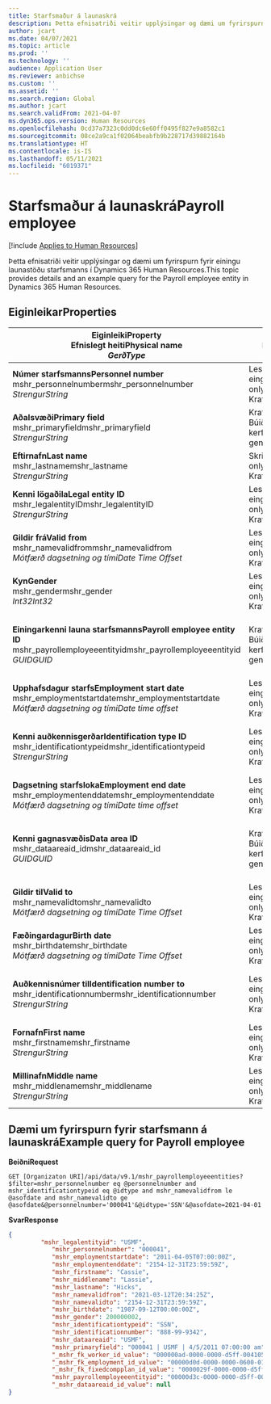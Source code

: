 ```yaml
---
title: Starfsmaður á launaskrá
description: Þetta efnisatriði veitir upplýsingar og dæmi um fyrirspurn fyrir einingu launastöðu starfsmanns í Dynamics 365 Human Resources.
author: jcart
ms.date: 04/07/2021
ms.topic: article
ms.prod: ''
ms.technology: ''
audience: Application User
ms.reviewer: anbichse
ms.custom: ''
ms.assetid: ''
ms.search.region: Global
ms.author: jcart
ms.search.validFrom: 2021-04-07
ms.dyn365.ops.version: Human Resources
ms.openlocfilehash: 0cd37a7323c0dd0dc6e60ff0495f827e9a8582c1
ms.sourcegitcommit: 08ce2a9ca1f02064beabfb9b228717d39882164b
ms.translationtype: HT
ms.contentlocale: is-IS
ms.lasthandoff: 05/11/2021
ms.locfileid: "6019371"
---
```

# <a name="payroll-employee"></a><span data-ttu-id="636d8-103">Starfsmaður á launaskrá</span><span class="sxs-lookup"><span data-stu-id="636d8-103">Payroll employee</span></span>

[!include [Applies to Human Resources](../includes/applies-to-hr.md)]

<span data-ttu-id="636d8-104">Þetta efnisatriði veitir upplýsingar og dæmi um fyrirspurn fyrir einingu launastöðu starfsmanns í Dynamics 365 Human Resources.</span><span class="sxs-lookup"><span data-stu-id="636d8-104">This topic provides details and an example query for the Payroll employee entity in Dynamics 365 Human Resources.</span></span>

## <a name="properties"></a><span data-ttu-id="636d8-105">Eiginleikar</span><span class="sxs-lookup"><span data-stu-id="636d8-105">Properties</span></span>

| <span data-ttu-id="636d8-106">Eiginleiki</span><span class="sxs-lookup"><span data-stu-id="636d8-106">Property</span></span><br><span data-ttu-id="636d8-107">**Efnislegt heiti**</span><span class="sxs-lookup"><span data-stu-id="636d8-107">**Physical name**</span></span><br><span data-ttu-id="636d8-108">**_Gerð_**</span><span class="sxs-lookup"><span data-stu-id="636d8-108">**_Type_**</span></span> | <span data-ttu-id="636d8-109">Nota</span><span class="sxs-lookup"><span data-stu-id="636d8-109">Use</span></span> | <span data-ttu-id="636d8-110">lýsing</span><span class="sxs-lookup"><span data-stu-id="636d8-110">Description</span></span> |
| --- | --- | --- |
| <span data-ttu-id="636d8-111">**Númer starfsmanns**</span><span class="sxs-lookup"><span data-stu-id="636d8-111">**Personnel number**</span></span><br><span data-ttu-id="636d8-112">mshr_personnelnumber</span><span class="sxs-lookup"><span data-stu-id="636d8-112">mshr_personnelnumber</span></span><br><span data-ttu-id="636d8-113">*Strengur*</span><span class="sxs-lookup"><span data-stu-id="636d8-113">*String*</span></span> | <span data-ttu-id="636d8-114">Lesa eingöngu</span><span class="sxs-lookup"><span data-stu-id="636d8-114">Read-only</span></span><br><span data-ttu-id="636d8-115">Krafa</span><span class="sxs-lookup"><span data-stu-id="636d8-115">Required</span></span> | <span data-ttu-id="636d8-116">Einkvæmt númer starfsmanns.</span><span class="sxs-lookup"><span data-stu-id="636d8-116">The employee's unique personnel number.</span></span> |
| <span data-ttu-id="636d8-117">**Aðalsvæði**</span><span class="sxs-lookup"><span data-stu-id="636d8-117">**Primary field**</span></span><br><span data-ttu-id="636d8-118">mshr_primaryfield</span><span class="sxs-lookup"><span data-stu-id="636d8-118">mshr_primaryfield</span></span><br><span data-ttu-id="636d8-119">*Strengur*</span><span class="sxs-lookup"><span data-stu-id="636d8-119">*String*</span></span> | <span data-ttu-id="636d8-120">Krafa</span><span class="sxs-lookup"><span data-stu-id="636d8-120">Required</span></span><br><span data-ttu-id="636d8-121">Búið til af kerfi</span><span class="sxs-lookup"><span data-stu-id="636d8-121">System generated</span></span> |  |
| <span data-ttu-id="636d8-122">**Eftirnafn**</span><span class="sxs-lookup"><span data-stu-id="636d8-122">**Last name**</span></span><br><span data-ttu-id="636d8-123">mshr_lastname</span><span class="sxs-lookup"><span data-stu-id="636d8-123">mshr_lastname</span></span><br><span data-ttu-id="636d8-124">*Strengur*</span><span class="sxs-lookup"><span data-stu-id="636d8-124">*String*</span></span> | <span data-ttu-id="636d8-125">Skrifvarið</span><span class="sxs-lookup"><span data-stu-id="636d8-125">Read only</span></span><br><span data-ttu-id="636d8-126">Krafa</span><span class="sxs-lookup"><span data-stu-id="636d8-126">Required</span></span> | <span data-ttu-id="636d8-127">Eftirnafn starfsmanns.</span><span class="sxs-lookup"><span data-stu-id="636d8-127">Employee last name.</span></span> |
| <span data-ttu-id="636d8-128">**Kenni lögaðila**</span><span class="sxs-lookup"><span data-stu-id="636d8-128">**Legal entity ID**</span></span><br><span data-ttu-id="636d8-129">mshr_legalentityID</span><span class="sxs-lookup"><span data-stu-id="636d8-129">mshr_legalentityID</span></span><br><span data-ttu-id="636d8-130">*Strengur*</span><span class="sxs-lookup"><span data-stu-id="636d8-130">*String*</span></span> | <span data-ttu-id="636d8-131">Lesa eingöngu</span><span class="sxs-lookup"><span data-stu-id="636d8-131">Read-only</span></span><br><span data-ttu-id="636d8-132">Krafa</span><span class="sxs-lookup"><span data-stu-id="636d8-132">Required</span></span> | <span data-ttu-id="636d8-133">Tilgreinir lögaðilann (fyrirtækið).</span><span class="sxs-lookup"><span data-stu-id="636d8-133">Specifies the legal entity (company).</span></span> |
| <span data-ttu-id="636d8-134">**Gildir frá**</span><span class="sxs-lookup"><span data-stu-id="636d8-134">**Valid from**</span></span><br><span data-ttu-id="636d8-135">mshr_namevalidfrom</span><span class="sxs-lookup"><span data-stu-id="636d8-135">mshr_namevalidfrom</span></span><br><span data-ttu-id="636d8-136">*Mótfærð dagsetning og tími*</span><span class="sxs-lookup"><span data-stu-id="636d8-136">*Date Time Offset*</span></span> | <span data-ttu-id="636d8-137">Lesa eingöngu</span><span class="sxs-lookup"><span data-stu-id="636d8-137">Read-only</span></span> <br><span data-ttu-id="636d8-138">Krafa</span><span class="sxs-lookup"><span data-stu-id="636d8-138">Required</span></span> | <span data-ttu-id="636d8-139">Dagsetningin sem starfsmannaupplýsingarnar gilda frá.</span><span class="sxs-lookup"><span data-stu-id="636d8-139">Date the employee information is valid from.</span></span>  |
| <span data-ttu-id="636d8-140">**Kyn**</span><span class="sxs-lookup"><span data-stu-id="636d8-140">**Gender**</span></span><br><span data-ttu-id="636d8-141">mshr_gender</span><span class="sxs-lookup"><span data-stu-id="636d8-141">mshr_gender</span></span><br><span data-ttu-id="636d8-142">*Int32*</span><span class="sxs-lookup"><span data-stu-id="636d8-142">*Int32*</span></span> | <span data-ttu-id="636d8-143">Lesa eingöngu</span><span class="sxs-lookup"><span data-stu-id="636d8-143">Read-only</span></span><br><span data-ttu-id="636d8-144">Krafa</span><span class="sxs-lookup"><span data-stu-id="636d8-144">Required</span></span> | <span data-ttu-id="636d8-145">KynKyn starfsmannsins.</span><span class="sxs-lookup"><span data-stu-id="636d8-145">The employee's gender.</span></span> |
| <span data-ttu-id="636d8-146">**Einingarkenni launa starfsmanns**</span><span class="sxs-lookup"><span data-stu-id="636d8-146">**Payroll employee entity ID**</span></span><br><span data-ttu-id="636d8-147">mshr_payrollemployeeentityid</span><span class="sxs-lookup"><span data-stu-id="636d8-147">mshr_payrollemployeeentityid</span></span><br><span data-ttu-id="636d8-148">*GUID*</span><span class="sxs-lookup"><span data-stu-id="636d8-148">*GUID*</span></span> | <span data-ttu-id="636d8-149">Krafa</span><span class="sxs-lookup"><span data-stu-id="636d8-149">Required</span></span><br><span data-ttu-id="636d8-150">Búið til af kerfi</span><span class="sxs-lookup"><span data-stu-id="636d8-150">System generated</span></span> | <span data-ttu-id="636d8-151">GUID-gildi myndað af kerfinu til að auðkenna starfsmann á einkvæman hátt.</span><span class="sxs-lookup"><span data-stu-id="636d8-151">A system-generated GUID value to uniquely identify the employee.</span></span> |
| <span data-ttu-id="636d8-152">**Upphafsdagur starfs**</span><span class="sxs-lookup"><span data-stu-id="636d8-152">**Employment start date**</span></span><br><span data-ttu-id="636d8-153">mshr_employmentstartdate</span><span class="sxs-lookup"><span data-stu-id="636d8-153">mshr_employmentstartdate</span></span><br><span data-ttu-id="636d8-154">*Mótfærð dagsetning og tími*</span><span class="sxs-lookup"><span data-stu-id="636d8-154">*Date time offset*</span></span> | <span data-ttu-id="636d8-155">Lesa eingöngu</span><span class="sxs-lookup"><span data-stu-id="636d8-155">Read-only</span></span><br><span data-ttu-id="636d8-156">Krafa</span><span class="sxs-lookup"><span data-stu-id="636d8-156">Required</span></span> | <span data-ttu-id="636d8-157">Upphafsdagsetning starfs starfsmanns.</span><span class="sxs-lookup"><span data-stu-id="636d8-157">The start date of the employee's employment.</span></span> |
| <span data-ttu-id="636d8-158">**Kenni auðkennisgerðar**</span><span class="sxs-lookup"><span data-stu-id="636d8-158">**Identification type ID**</span></span><br><span data-ttu-id="636d8-159">mshr_identificationtypeid</span><span class="sxs-lookup"><span data-stu-id="636d8-159">mshr_identificationtypeid</span></span><br><span data-ttu-id="636d8-160">*Strengur*</span><span class="sxs-lookup"><span data-stu-id="636d8-160">*String*</span></span> |<span data-ttu-id="636d8-161">Lesa eingöngu</span><span class="sxs-lookup"><span data-stu-id="636d8-161">Read-only</span></span><br><span data-ttu-id="636d8-162">Krafa</span><span class="sxs-lookup"><span data-stu-id="636d8-162">Required</span></span> | <span data-ttu-id="636d8-163">Gerð auðkennis sem er skilgreint fyrir starfsmanninn.</span><span class="sxs-lookup"><span data-stu-id="636d8-163">The identification type defined for the employee.</span></span> |
| <span data-ttu-id="636d8-164">**Dagsetning starfsloka**</span><span class="sxs-lookup"><span data-stu-id="636d8-164">**Employment end date**</span></span><br><span data-ttu-id="636d8-165">mshr_employmentenddate</span><span class="sxs-lookup"><span data-stu-id="636d8-165">mshr_employmentenddate</span></span><br><span data-ttu-id="636d8-166">*Mótfærð dagsetning og tími*</span><span class="sxs-lookup"><span data-stu-id="636d8-166">*Date time offset*</span></span> | <span data-ttu-id="636d8-167">Lesa eingöngu</span><span class="sxs-lookup"><span data-stu-id="636d8-167">Read-only</span></span><br><span data-ttu-id="636d8-168">Krafa</span><span class="sxs-lookup"><span data-stu-id="636d8-168">Required</span></span> |<span data-ttu-id="636d8-169">Starfslok starfsmanns.</span><span class="sxs-lookup"><span data-stu-id="636d8-169">The end of the employee's employment.</span></span>  |
| <span data-ttu-id="636d8-170">**Kenni gagnasvæðis**</span><span class="sxs-lookup"><span data-stu-id="636d8-170">**Data area ID**</span></span><br><span data-ttu-id="636d8-171">mshr_dataareaid_id</span><span class="sxs-lookup"><span data-stu-id="636d8-171">mshr_dataareaid_id</span></span><br><span data-ttu-id="636d8-172">*GUID*</span><span class="sxs-lookup"><span data-stu-id="636d8-172">*GUID*</span></span> | <span data-ttu-id="636d8-173">Krafa</span><span class="sxs-lookup"><span data-stu-id="636d8-173">Required</span></span> <br><span data-ttu-id="636d8-174">Búið til af kerfi</span><span class="sxs-lookup"><span data-stu-id="636d8-174">System generated</span></span> | <span data-ttu-id="636d8-175">Kerfismyndað GUID-gildi sem tilgreinir lögaðilann (fyrirtækið).</span><span class="sxs-lookup"><span data-stu-id="636d8-175">System-generated GUID value identifying the legal entity (company).</span></span> |
| <span data-ttu-id="636d8-176">**Gildir til**</span><span class="sxs-lookup"><span data-stu-id="636d8-176">**Valid to**</span></span><br><span data-ttu-id="636d8-177">mshr_namevalidto</span><span class="sxs-lookup"><span data-stu-id="636d8-177">mshr_namevalidto</span></span><br><span data-ttu-id="636d8-178">*Mótfærð dagsetning og tími*</span><span class="sxs-lookup"><span data-stu-id="636d8-178">*Date Time Offset*</span></span> |  <span data-ttu-id="636d8-179">Lesa eingöngu</span><span class="sxs-lookup"><span data-stu-id="636d8-179">Read-only</span></span><br><span data-ttu-id="636d8-180">Krafa</span><span class="sxs-lookup"><span data-stu-id="636d8-180">Required</span></span> | <span data-ttu-id="636d8-181">Dagsetningin sem starfsmannaupplýsingarnar gilda til.</span><span class="sxs-lookup"><span data-stu-id="636d8-181">Date the employee information is valid to.</span></span> |
| <span data-ttu-id="636d8-182">**Fæðingardagur**</span><span class="sxs-lookup"><span data-stu-id="636d8-182">**Birth date**</span></span><br><span data-ttu-id="636d8-183">mshr_birthdate</span><span class="sxs-lookup"><span data-stu-id="636d8-183">mshr_birthdate</span></span><br><span data-ttu-id="636d8-184">*Mótfærð dagsetning og tími*</span><span class="sxs-lookup"><span data-stu-id="636d8-184">*Date Time Offset*</span></span> | <span data-ttu-id="636d8-185">Lesa eingöngu</span><span class="sxs-lookup"><span data-stu-id="636d8-185">Read-only</span></span> <br><span data-ttu-id="636d8-186">Krafa</span><span class="sxs-lookup"><span data-stu-id="636d8-186">Required</span></span> | <span data-ttu-id="636d8-187">Fæðingardagur starfsmanns</span><span class="sxs-lookup"><span data-stu-id="636d8-187">The employee's birth date</span></span> |
| <span data-ttu-id="636d8-188">**Auðkennisnúmer til**</span><span class="sxs-lookup"><span data-stu-id="636d8-188">**Identification number to**</span></span><br><span data-ttu-id="636d8-189">mshr_identificationnumber</span><span class="sxs-lookup"><span data-stu-id="636d8-189">mshr_identificationnumber</span></span><br><span data-ttu-id="636d8-190">*Strengur*</span><span class="sxs-lookup"><span data-stu-id="636d8-190">*String*</span></span> | <span data-ttu-id="636d8-191">Lesa eingöngu</span><span class="sxs-lookup"><span data-stu-id="636d8-191">Read-only</span></span> <br><span data-ttu-id="636d8-192">Krafa</span><span class="sxs-lookup"><span data-stu-id="636d8-192">Required</span></span> |<span data-ttu-id="636d8-193">Auðkennisnúmerið sem er skilgreint fyrir starfsmanninn.</span><span class="sxs-lookup"><span data-stu-id="636d8-193">The identification number defined for the employee.</span></span>  |
| <span data-ttu-id="636d8-194">**Fornafn**</span><span class="sxs-lookup"><span data-stu-id="636d8-194">**First name**</span></span><br><span data-ttu-id="636d8-195">mshr_firstname</span><span class="sxs-lookup"><span data-stu-id="636d8-195">mshr_firstname</span></span><br><span data-ttu-id="636d8-196">*Strengur*</span><span class="sxs-lookup"><span data-stu-id="636d8-196">*String*</span></span> | <span data-ttu-id="636d8-197">Lesa eingöngu</span><span class="sxs-lookup"><span data-stu-id="636d8-197">Read-only</span></span><br><span data-ttu-id="636d8-198">Krafa</span><span class="sxs-lookup"><span data-stu-id="636d8-198">Required</span></span> | <span data-ttu-id="636d8-199">Fornafn starfsmanns.</span><span class="sxs-lookup"><span data-stu-id="636d8-199">Employee first name.</span></span> |
| <span data-ttu-id="636d8-200">**Millinafn**</span><span class="sxs-lookup"><span data-stu-id="636d8-200">**Middle name**</span></span><br><span data-ttu-id="636d8-201">mshr_middlename</span><span class="sxs-lookup"><span data-stu-id="636d8-201">mshr_middlename</span></span><br><span data-ttu-id="636d8-202">*Strengur*</span><span class="sxs-lookup"><span data-stu-id="636d8-202">*String*</span></span> | <span data-ttu-id="636d8-203">Lesa eingöngu</span><span class="sxs-lookup"><span data-stu-id="636d8-203">Read-only</span></span><br><span data-ttu-id="636d8-204">Krafa</span><span class="sxs-lookup"><span data-stu-id="636d8-204">Required</span></span> |<span data-ttu-id="636d8-205">Millinafn starfsmanns.</span><span class="sxs-lookup"><span data-stu-id="636d8-205">Employee middle name.</span></span>  |

## <a name="example-query-for-payroll-employee"></a><span data-ttu-id="636d8-206">Dæmi um fyrirspurn fyrir starfsmann á launaskrá</span><span class="sxs-lookup"><span data-stu-id="636d8-206">Example query for Payroll employee</span></span>

<span data-ttu-id="636d8-207">**Beiðni**</span><span class="sxs-lookup"><span data-stu-id="636d8-207">**Request**</span></span>

```http
GET [Organizaton URI]/api/data/v9.1/mshr_payrollemployeeentities?$filter=mshr_personnelnumber eq @personnelnumber and mshr_identificationtypeid eq @idtype and mshr_namevalidfrom le @asofdate and mshr_namevalidto ge @asofdate&@personnelnumber='000041'&@idtype='SSN'&@asofdate=2021-04-01
```

<span data-ttu-id="636d8-208">**Svar**</span><span class="sxs-lookup"><span data-stu-id="636d8-208">**Response**</span></span>

```json
{
         "mshr_legalentityid": "USMF",
            "mshr_personnelnumber": "000041",
            "mshr_employmentstartdate": "2011-04-05T07:00:00Z",
            "mshr_employmentenddate": "2154-12-31T23:59:59Z",
            "mshr_firstname": "Cassie",
            "mshr_middlename": "Lassie",
            "mshr_lastname": "Hicks",
            "mshr_namevalidfrom": "2021-03-12T20:34:25Z",
            "mshr_namevalidto": "2154-12-31T23:59:59Z",
            "mshr_birthdate": "1987-09-12T00:00:00Z",
            "mshr_gender": 200000002,
            "mshr_identificationtypeid": "SSN",
            "mshr_identificationnumber": "888-99-9342",
            "mshr_dataareaid": "USMF",
            "mshr_primaryfield": "000041 | USMF | 4/5/2011 07:00:00 am",
            "_mshr_fk_worker_id_value": "000000ad-0000-0000-d5ff-004105000000",
            "_mshr_fk_employment_id_value": "00000d0d-0000-0000-0600-014105000000",
            "_mshr_fk_fixedcompplan_id_value": "0000029f-0000-0000-d5ff-004105000000",
            "mshr_payrollemployeeentityid": "00000d3c-0000-0000-d5ff-004105000000",
            "_mshr_dataareaid_id_value": null
}
```
